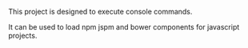 This project is designed to execute console commands.

It can be used to load npm jspm and bower components
for javascript projects.